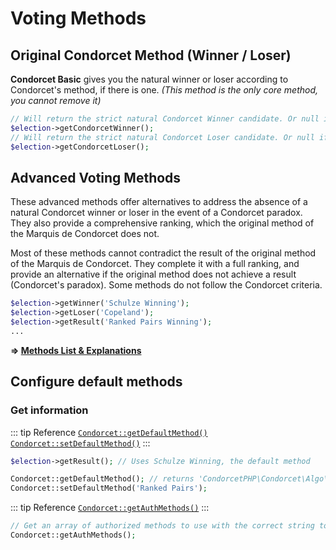 # Voting Methods

## Original Condorcet Method (Winner / Loser)

**Condorcet Basic** gives you the natural winner or loser according to Condorcet's method, if there is one.
*(This method is the only core method, you cannot remove it)*

```php
// Will return the strict natural Condorcet Winner candidate. Or null if there isn't one.
$election->getCondorcetWinner();
// Will return the strict natural Condorcet Loser candidate. Or null if there isn't one.
$election->getCondorcetLoser();
```

## Advanced Voting Methods

These advanced methods offer alternatives to address the absence of a natural Condorcet winner or loser in the event of a Condorcet paradox. They also provide a comprehensive ranking, which the original method of the Marquis de Condorcet does not.

Most of these methods cannot contradict the result of the original method of the Marquis de Condorcet. They complete it with a full ranking, and provide an alternative if the original method does not achieve a result (Condorcet's paradox).
Some methods do not follow the Condorcet criteria.

```php
$election->getWinner('Schulze Winning');
$election->getLoser('Copeland');
$election->getResult('Ranked Pairs Winning');
...
```

**=> [Methods List & Explanations](/gh/VotingMethods)**


## Configure default methods

### Get information

::: tip Reference
[`Condorcet::getDefaultMethod()`](/api-reference/Condorcet%20Class/public%20static%20Condorcet--getDefaultMethod)  
[`Condorcet::setDefaultMethod()`](/api-reference/Condorcet%20Class/public%20static%20Condorcet--setDefaultMethod)
:::
```php
$election->getResult(); // Uses Schulze Winning, the default method

Condorcet::getDefaultMethod(); // returns 'CondorcetPHP\Condorcet\Algo\Methods\Schulze\SchulzeWinning'
Condorcet::setDefaultMethod('Ranked Pairs');
```

::: tip Reference
[`Condorcet::getAuthMethods()`](/api-reference/Condorcet%20Class/public%20static%20Condorcet--getAuthMethods)
:::
```php
// Get an array of authorized methods to use with the correct string to use as parameter.
Condorcet::getAuthMethods();
```